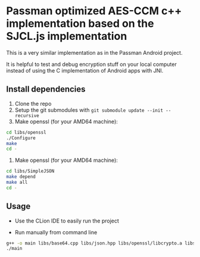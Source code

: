# Passman optimized AES-CCM c++ implementation based on the SJCL.js implementation

This is a very similar implementation as in the Passman Android project.

It is helpful to test and debug encryption stuff on your local computer instead of using the C implementation of Android apps with JNI.

## Install dependencies

1. Clone the repo
1. Setup the git submodules with `git submodule update --init --recursive`
1. Make openssl (for your AMD64 machine):
```bash
cd libs/openssl
./Configure
make
cd -
```
1. Make openssl (for your AMD64 machine):
```bash
cd libs/SimpleJSON
make depend
make all
cd -
```

## Usage

- Use the CLion IDE to easily run the project

- Run manually from command line

```bash
g++ -o main libs/base64.cpp libs/json.hpp libs/openssl/libcrypto.a libs/openssl/libssl.a libs/SimpleJSON/src/JSON.cpp libs/SimpleJSON/src/JSONValue.cpp main.cpp -lcrypto -lssl
./main
```
